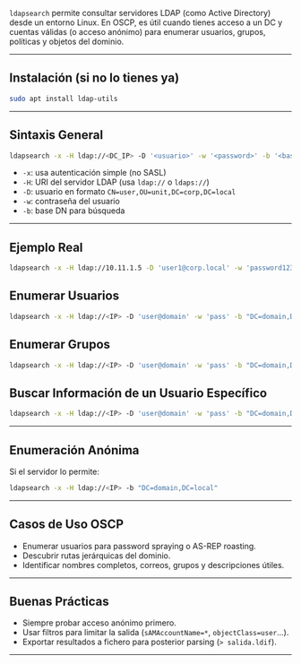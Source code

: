 `ldapsearch` permite consultar servidores LDAP (como Active Directory) desde un entorno Linux. En OSCP, es útil cuando tienes acceso a un DC y cuentas válidas (o acceso anónimo) para enumerar usuarios, grupos, políticas y objetos del dominio.

---

## Instalación (si no lo tienes ya)

```bash
sudo apt install ldap-utils
```

---

## Sintaxis General

```bash
ldapsearch -x -H ldap://<DC_IP> -D '<usuario>' -w '<password>' -b '<base_dn>'
```

- `-x`: usa autenticación simple (no SASL)
- `-H`: URI del servidor LDAP (usa `ldap://` o `ldaps://`)
- `-D`: usuario en formato `CN=user,OU=unit,DC=corp,DC=local`
- `-w`: contraseña del usuario
- `-b`: base DN para búsqueda

---

## Ejemplo Real

```bash
ldapsearch -x -H ldap://10.11.1.5 -D 'user1@corp.local' -w 'password123' -b 'DC=corp,DC=local'
```

## Enumerar Usuarios

```bash
ldapsearch -x -H ldap://<IP> -D 'user@domain' -w 'pass' -b "DC=domain,DC=local" "(objectClass=user)" sAMAccountName
```

## Enumerar Grupos

```bash
ldapsearch -x -H ldap://<IP> -D 'user@domain' -w 'pass' -b "DC=domain,DC=local" "(objectClass=group)" cn
```

## Buscar Información de un Usuario Específico

```bash
ldapsearch -x -H ldap://<IP> -D 'user@domain' -w 'pass' -b "DC=domain,DC=local" "(sAMAccountName=juanperez)"
```

---

## Enumeración Anónima

Si el servidor lo permite:

```bash
ldapsearch -x -H ldap://<IP> -b "DC=domain,DC=local"
```

---

## Casos de Uso OSCP

- Enumerar usuarios para password spraying o AS-REP roasting.
- Descubrir rutas jerárquicas del dominio.
- Identificar nombres completos, correos, grupos y descripciones útiles.

---

## Buenas Prácticas

- Siempre probar acceso anónimo primero.
- Usar filtros para limitar la salida (`sAMAccountName=*`, `objectClass=user`...).
- Exportar resultados a fichero para posterior parsing (`> salida.ldif`).

---
